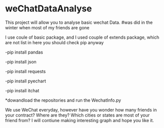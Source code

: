 # weChatDataAnalyse
This project will allow you to analyse basic wechat  Data.      #was did in the winter when most of my friends are gone

I use coule of basic package, and I used couple of extends package, which are not list in here you should check pip anyway

-pip install pandas 

-pip install json

-pip install requests

-pip install pyechart   

-pip install itchat



*dowandload the repositories and run the WechatInfo.py


We use WeChat everyday, however have you wonder how many friends in your contract? Where are they? Which cities or states are most of your friend from?
I will contiune making interesting graph and hope you like it.
